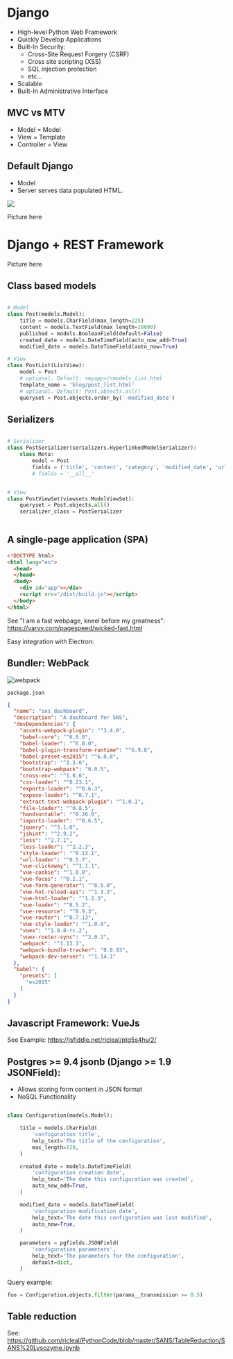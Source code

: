 # Django

- High-level Python Web Framework
- Quickly Develop Applications 
- Built-In Security:
  - Cross-Site Request Forgery (CSRF) 
  - Cross site scripting (XSS)
  - SQL injection protection
  - etc...
- Scalable
- Built-In Administrative Interface

## MVC vs MTV

- Model = Model
- View = Template
- Controller = View

## Default Django

- Model 
- Server serves data populated HTML.

![](https://i.stack.imgur.com/NLlwq.png)

Picture here

# Django + REST Framework

Picture here

## Class based models

```python

# Model
class Post(models.Model):
    title = models.CharField(max_length=225)
    content = models.TextField(max_length=10000)
    published = models.BooleanField(default=False)
    created_date = models.DateTimeField(auto_now_add=True)
    modified_date = models.DateTimeField(auto_now=True)

# View
class PostList(ListView):
    model = Post
    # optional. Default: <myapp>/<model>_list.html
    template_name = 'blog/post_list.html'
    # optional. Default: Post.objects.all()
    queryset = Post.objects.order_by('-modified_date')
```

## Serializers

```python

# Serializer
class PostSerializer(serializers.HyperlinkedModelSerializer):
	class Meta:
		model = Post
		fields = ('title', 'content', 'category', 'modified_date', 'url')
		# fields = '__all__'


# View
class PostViewSet(viewsets.ModelViewSet):
	queryset = Post.objects.all()
	serializer_class = PostSerializer
  
```


## A single-page application (SPA)

```html
<!DOCTYPE html>
<html lang="en">
  <head>
  </head>
  <body>
    <div id="app"></div>
    <script src="/dist/build.js"></script>  
  </body>
</html>
```

See "I am a fast webpage, kneel before my greatness": https://varvy.com/pagespeed/wicked-fast.html

Easy integration with Electron: 

## Bundler: WebPack

![webpack](https://webpack.github.io/assets/what-is-webpack.png)


`package.json`
```json
{
  "name": "sns_dashboard",
  "description": "A dashboard for SNS",
  "devDependencies": {
    "assets-webpack-plugin": "^3.4.0",
    "babel-core": "^6.0.0",
    "babel-loader": "^6.0.0",
    "babel-plugin-transform-runtime": "^6.9.0",
    "babel-preset-es2015": "^6.0.0",
    "bootstrap": "^3.3.6",
    "bootstrap-webpack": "0.0.5",
    "cross-env": "^1.0.6",
    "css-loader": "^0.23.1",
    "exports-loader": "^0.6.3",
    "expose-loader": "^0.7.1",
    "extract-text-webpack-plugin": "^1.0.1",
    "file-loader": "^0.8.5",
    "handsontable": "^0.26.0",
    "imports-loader": "^0.6.5",
    "jquery": "^3.1.0",
    "jshint": "^2.9.2",
    "less": "^2.7.1",
    "less-loader": "^2.2.3",
    "style-loader": "^0.13.1",
    "url-loader": "^0.5.7",
    "vue-clickaway": "^1.1.1",
    "vue-cookie": "^1.0.0",
    "vue-focus": "^0.1.1",
    "vue-form-generator": "^0.5.0",
    "vue-hot-reload-api": "^1.3.3",
    "vue-html-loader": "^1.2.3",
    "vue-loader": "^8.5.2",
    "vue-resource": "^0.9.3",
    "vue-router": "^0.7.13",
    "vue-style-loader": "^1.0.0",
    "vuex": "^1.0.0-rc.2",
    "vuex-router-sync": "^2.0.2",
    "webpack": "^1.13.1",
    "webpack-bundle-tracker": "0.0.93",
    "webpack-dev-server": "^1.14.1"
  },
  "babel": {
    "presets": [
      "es2015"
    ]
  }
}
```

## Javascript Framework: VueJs

See Example:
https://jsfiddle.net/ricleal/ptg5s4hv/2/


## Postgres >= 9.4 jsonb (Django >= 1.9 JSONField):

- Allows storing form content in JSON format
- NoSQL Functionality

```python

class Configuration(models.Model):

    title = models.CharField(
        'configuration title',
        help_text='The title of the configuration',
        max_length=128,
    )

    created_date = models.DateTimeField(
        'configuration creation date',
        help_text='The date this configuration was created',
        auto_now_add=True,
    )

    modified_date = models.DateTimeField(
        'configuration modification date',
        help_text='The date this configuration was last modified',
        auto_now=True,
    )

    parameters = pgfields.JSONField(
        'configuration parameters',
        help_text='The parameters for the configuration',
        default=dict,
    )
```

Query example:

```python
foo = Configuration.objects.filter(params__transmission >= 0.5)
```

## Table reduction

See:
https://github.com/ricleal/PythonCode/blob/master/SANS/TableReduction/SANS%20Lysozyme.ipynb


